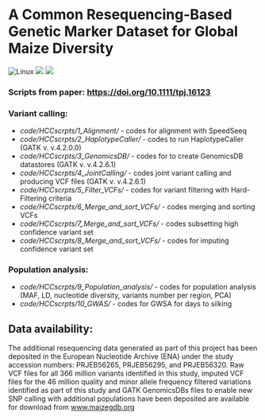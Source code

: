 
#  **A Common Resequencing-Based Genetic Marker Dataset for Global Maize Diversity**
![Linux](https://img.shields.io/badge/Linux-FCC624?style=for-the-badge&logo=linux&logoColor=black)
![](https://img.shields.io/badge/shell_script-%23121011.svg?style=for-the-badge&logo=gnu-bash&logoColor=white)
![](https://img.shields.io/badge/r-%23276DC3.svg?style=for-the-badge&logo=r&logoColor=white)

### Scripts from paper: https://doi.org/10.1111/tpj.16123

### Variant calling: 
 * *code/HCCscrpts/1_Alignment/* - codes for alignment with SpeedSeeq
 * *code/HCCscrpts/2_HaplotypeCaller/* - codes to run HaplotypeCaller (GATK v. v.4.2.0.0)
 * *code/HCCscrpts/3_GenomicsDB/* - codes for to create  GenomicsDB datastores (GATK v. v.4.2.6.1)
 * *code/HCCscrpts/4_JointCalling/* - codes joint variant calling and producing VCF files (GATK v. v.4.2.6.1)
 * *code/HCCscrpts/5_Filter_VCFs/* - codes for variant filtering with Hard-Filtering criteria
 * *code/HCCscrpts/6_Merge_and_sort_VCFs/* - codes merging and sorting VCFs
 * *code/HCCscrpts/7_Merge_and_sort_VCFs/* - codes subsetting high confidence variant set 
 * *code/HCCscrpts/8_Merge_and_sort_VCFs/* - codes for imputing confidence variant set

### Population analysis:
* *code/HCCscrpts/9_Population_analysis/* - codes for population analysis (MAF, LD, nucleotide diversity, variants number per region, PCA)
* *code/HCCscrpts/10_GWAS/* - codes for GWSA for days to silking

## Data availability:
The additional resequencing data generated as part of this project has been deposited in the European Nucleotide
Archive (ENA) under the study accession numbers: PRJEB56265, PRJEB56295, and PRJEB56320. Raw VCF files
for all 366 million variants identified in this study, imputed VCF files for the 46 million quality and minor allele
frequency filtered variations identified as part of this study and GATK GenomicsDBs files to enable new SNP calling
with additional populations have been deposited are available for download from www.maizegdb.org
